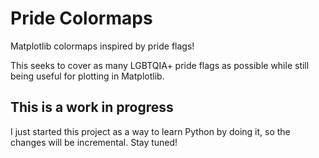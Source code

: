 # Pride Colormaps
Matplotlib colormaps inspired by pride flags!

This seeks to cover as many LGBTQIA+ pride flags as possible while still being useful for plotting in Matplotlib. 

## This is a work in progress
I just started this project as a way to learn Python by doing it, so the changes will be incremental. Stay tuned!
